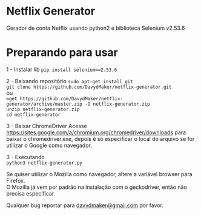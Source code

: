 # Netflix Generator
Gerador de conta Netflix usando python2 e biblioteca Selenium v2.53.6

# Preparando para usar
 1 - Instalar lib
   `pip install selenium==2.53.6`
   
 2 - Baixando repositório
   `sudo apt-get install git`  
    `git clone https://github.com/DavydMaker/netflix-generator.git`  
    ou  
    `wget https://github.com/DavydMaker/netflix-generator/archive/master.zip -O netflix-generator.zip`  
    `unzip netflix-generator.zip`  
    `cd netflix-generator`
 
 3 - Baixar ChromeDriver
    Acesse https://sites.google.com/a/chromium.org/chromedriver/downloads para baixar o chromedriver.exe, depois é só especificar o local do arquivo se for utilizar o Google como navegador.
    
 3 - Executando  
    `python3 netflix-generator.py` 
    
 Se quiser utilizar o Mozilla como navegador, altere a variável browser para Firefox.  
 O Mozilla já vem por padrão na instalação com o geckodriver, então não precisa especificar.
 
 Qualquer bug reportar para davydmaker@gmail.com por favor.
